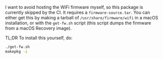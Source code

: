 I want to avoid hosting the WiFi firmware myself, so this package is currently skipped by the CI. It requires a `firmware-source.tar`. You can either get this by making a tarball of `/usr/share/firmware/wifi` in a macOS installation, or with the `get-fw.sh` script (this script dumps the firmware from a macOS Recovery image).

TL;DR To install this yourself, do:

```sh
./get-fw.sh
makepkg -i
```



